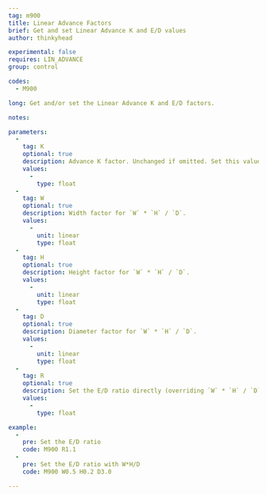 ```yaml
---
tag: m900
title: Linear Advance Factors
brief: Get and set Linear Advance K and E/D values
author: thinkyhead

experimental: false
requires: LIN_ADVANCE
group: control

codes:
  - M900

long: Get and/or set the Linear Advance K and E/D factors.

notes:

parameters:
  -
    tag: K
    optional: true
    description: Advance K factor. Unchanged if omitted. Set this value higher for more flexible filament or a longer filament path.
    values:
      -
        type: float
  -
    tag: W
    optional: true
    description: Width factor for `W` * `H` / `D`.
    values:
      -
        unit: linear
        type: float
  -
    tag: H
    optional: true
    description: Height factor for `W` * `H` / `D`.
    values:
      -
        unit: linear
        type: float
  -
    tag: D
    optional: true
    description: Diameter factor for `W` * `H` / `D`.
    values:
      -
        unit: linear
        type: float
  -
    tag: R
    optional: true
    description: Set the E/D ratio directly (overriding `W` * `H` / `D`).
    values:
      -
        type: float

example:
  -
    pre: Set the E/D ratio
    code: M900 R1.1
  -
    pre: Set the E/D ratio with W*H/D
    code: M900 W0.5 H0.2 D3.0

---
```

